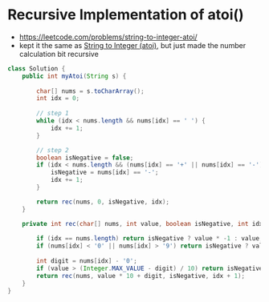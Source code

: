 # Recursive Implementation of atoi()

- https://leetcode.com/problems/string-to-integer-atoi/
- kept it the same as [String to Integer (atoi)](../../Step%205:%20Strings%20[Basic%20and%20Medium]/Step%205.2:%20Medium%20String%20Problems/String%20to%20Integer%20(atoi).md), but just made the number calculation bit recursive

```java
class Solution {
    public int myAtoi(String s) {
        
        char[] nums = s.toCharArray();
        int idx = 0;
        
        // step 1
        while (idx < nums.length && nums[idx] == ' ') {
            idx += 1;
        }

        // step 2
        boolean isNegative = false;
        if (idx < nums.length && (nums[idx] == '+' || nums[idx] == '-')) {
            isNegative = nums[idx] == '-';
            idx += 1;
        }

        return rec(nums, 0, isNegative, idx);
    }

    private int rec(char[] nums, int value, boolean isNegative, int idx) {
        
        if (idx == nums.length) return isNegative ? value * -1 : value;
        if (nums[idx] < '0' || nums[idx] > '9') return isNegative ? value * -1 : value;
        
        int digit = nums[idx] - '0';
        if (value > (Integer.MAX_VALUE - digit) / 10) return isNegative ? Integer.MIN_VALUE : Integer.MAX_VALUE;
        return rec(nums, value * 10 + digit, isNegative, idx + 1);
    }
}
```
